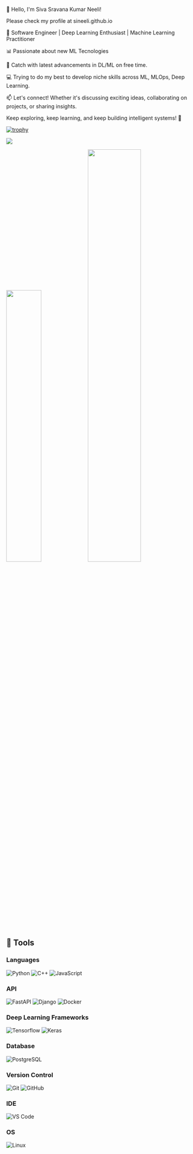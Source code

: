 👋 Hello, I'm Siva Sravana Kumar Neeli!

Please check my profile at sineeli.github.io

🔭 Software Engineer | Deep Learning Enthusiast | Machine Learning Practitioner

📊 Passionate about new ML Tecnologies

🌱 Catch with latest advancements in DL/ML on free time.

💻 Trying to do my best to develop niche skills across ML, MLOps, Deep Learning.

📫 Let's connect! Whether it's discussing exciting ideas, collaborating on projects, or sharing insights.

Keep exploring, keep learning, and keep building intelligent systems! 🚀

[![trophy](https://github-profile-trophy.vercel.app/?username=sineeli&theme=onedark)](https://github.com/sineeli/github-profile-trophy)

![](https://komarev.com/ghpvc/?username=sineeli&color=green)

<img width="43%"  src="https://github-readme-streak-stats.herokuapp.com/?user=sineeli&hide_border=true" /><img width="53%"  src="https://github-readme-stats.vercel.app/api?username=sineeli&count_private=true&show_icons=true&include_all_commits=false&hide_border=true&hide_title=true" />

## 🔧 Tools
### Languages
![Python](http://img.shields.io/badge/Python-3776AB?style=flat-square&logo=python&logoColor=ffffff)
![C++](https://img.shields.io/badge/C%2B%2B-00599C?style=flat-square&logo=c%2B%2B&logoColor=white)
![JavaScript](https://img.shields.io/badge/-JavaScript-%23F7DF1C?style=flat-square&logo=javascript&logoColor=000000&labelColor=%23F7DF1C&color=%23FFCE5A)

### API
![FastAPI](http://img.shields.io/badge/-FastAPI-26a699?style=flat-square&logo=fastapi&logoColor=ffffff)
![Django](http://img.shields.io/badge/-Django-black?style=flat-square&logo=django&logoColor=0C4B33)
![Docker](http://img.shields.io/badge/-Docker-007ACC?style=flat-square&logo=docker&logoColor=ffffff)

### Deep Learning Frameworks
![Tensorflow](http://img.shields.io/badge/-Tensorflow-orange?style=flat-square&logo=tensorflow&logoColor=ffffff)
![Keras](http://img.shields.io/badge/-Keras-white?style=flat-square&logo=keras&logoColor=ff0000)

### Database
![PostgreSQL](http://img.shields.io/badge/-PostgreSQL-3776AB?style=flat-square&logo=postgresql&logoColor=ffffff)

### Version Control
![Git](https://img.shields.io/badge/-Git-%23F05032?style=flat-square&logo=git&logoColor=%23ffffff)
![GitHub](https://img.shields.io/badge/-GitHub-181717?style=flat-square&logo=github)

### IDE
![VS Code](http://img.shields.io/badge/-VS%20Code-007ACC?style=flat-square&logo=visual-studio-code&logoColor=ffffff)

### OS
![Linux](http://img.shields.io/badge/-Linux-0078D6?style=flat-square&logo=linux&logoColor=ffffff)
